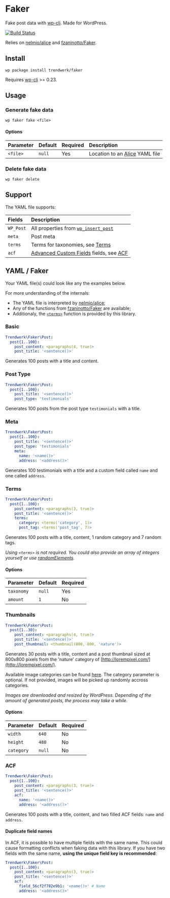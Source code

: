 # Faker
Fake post data with [wp-cli](https://github.com/wp-cli/wp-cli). Made for WordPress.

[![Build Status](https://travis-ci.org/trendwerk/faker.svg?branch=master)](https://travis-ci.org/trendwerk/faker)

Relies on [nelmio/alice](https://github.com/nelmio/alice) and [fzaninotto/Faker](https://github.com/fzaninotto/Faker).

## Install
```
wp package install trendwerk/faker
```

Requires [wp-cli](https://github.com/wp-cli/wp-cli) >= 0.23.

## Usage

### Generate fake data
```
wp faker fake <file>
```

#### Options
| Parameter | Default | Required | Description |
| :--- | :--- | :--- | :--- |
| `<file>` | `null` | Yes | Location to an [Alice](https://github.com/nelmio/alice) YAML file

### Delete fake data

```
wp faker delete
```

## Support
The YAML file supports:

| Fields | Description |
| :--- | :--- |
| `WP_Post` | All properties from [`wp_insert_post`](https://developer.wordpress.org/reference/functions/wp_insert_post/)
| `meta` | Post meta
| `terms` | Terms for taxonomies, see [Terms](https://github.com/trendwerk/faker#terms)
| `acf` | [Advanced Custom Fields](https://www.advancedcustomfields.com/) fields, see [ACF](https://github.com/trendwerk/faker#acf)

## YAML / Faker
Your YAML file(s) could look like any the examples below. 

For more understanding of the internals:
- The YAML file is interpreted by [nelmio/alice](https://github.com/nelmio/alice);
- Any of the functions from [fzaninotto/Faker](https://github.com/fzaninotto/Faker) are available;
- Additionaly, the [`<terms>`](https://github.com/trendwerk/faker#terms) function is provided by this library.

### Basic
```yaml
Trendwerk\Faker\Post:
  post{1..100}:
    post_content: <paragraphs(4, true)>
    post_title: '<sentence()>'
```

Generates 100 posts with a title and content.

### Post Type
```yaml
Trendwerk\Faker\Post:
  post{1..100}:
    post_title: '<sentence()>'
    post_type: 'testimonials'
```

Generates 100 posts from the post type `testimonials` with a title.

### Meta
```yaml
Trendwerk\Faker\Post:
  post{1..100}:
    post_title: '<sentence()>'
    post_type: 'testimonials'
    meta:
      name: '<name()>'
      address: '<address()>'
```

Generates 100 testimonials with a title and a custom field called `name` and one called `address`.

### Terms
```yaml
Trendwerk\Faker\Post:
  post{1..100}:
    post_content: <paragraphs(3, true)>
    post_title: '<sentence()>'
    terms:
      category: <terms('category', 1)>
      post_tag: <terms('post_tag', 7)>
```

Generates 100 posts with a title, content, 1 random category and 7 random tags.

_Using `<terms>` is not required. You could also provide an array of integers yourself or use [randomElements](https://github.com/fzaninotto/Faker#fakerproviderbase)._

#### Options

| Parameter | Default | Required
| :--- | :--- | :--- |
| `taxonomy` | `null` | Yes
| `amount` | `1` | No

### Thumbnails

```yaml
Trendwerk\Faker\Post:
  post{1..30}:
    post_content: <paragraphs(4, true)>
    post_title: '<sentence()>'
    post_thumbnail: <thumbnail(800, 800, 'nature')>
```

Generates 30 posts with a title, content and a post thumbnail sized at 800x800 pixels from the 'nature' category of [http://lorempixel.com/](http://lorempixel.com/). 

Available image categories can be found [here](https://github.com/fzaninotto/Faker/blob/master/src/Faker/Provider/Image.php#L10). The category parameter is optional. If not provided, images will be picked up randomly accross categories. 

_Images are downloaded and resized by WordPress. Depending of the amount of generated posts, the process may take a while._

#### Options

| Parameter | Default | Required
| :--- | :--- | :--- |
| `width` | `640` | No
| `height` | `480` | No
| `category` | `null` | No

### ACF
```yaml
Trendwerk\Faker\Post:
  post{1..100}:
    post_content: <paragraphs(3, true)>
    post_title: '<sentence()>'
    acf:
      name: '<name()>'
      address: '<address()>'
```

Generates 100 posts with a title, content, and two filled ACF fields: `name` and `address`.

#### Duplicate field names
In ACF, it is possible to have multiple fields with the same name. This could cause formatting conflicts when faking data with this library. If you have two fields with the same name, **using the unique field key is recommended**:

```yaml
Trendwerk\Faker\Post:
  post{1..100}:
    post_content: <paragraphs(3, true)>
    post_title: '<sentence()>'
    acf:
      field_56cf2f782e9b1: '<name()>' # Name
      address: '<address()>'
```

